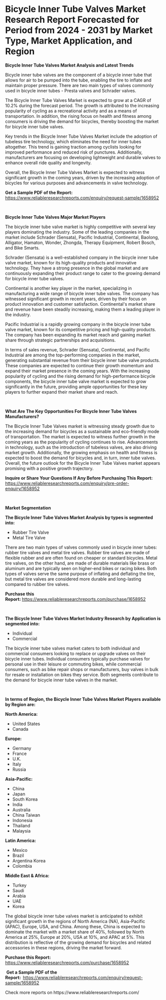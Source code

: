 <p><h1>Bicycle Inner Tube Valves Market Research Report Forecasted for Period from 2024 -  2031 by Market Type, Market Application, and Region</h1></p><p><strong>Bicycle Inner Tube Valves Market Analysis and Latest Trends</strong></p>
<p><p>Bicycle inner tube valves are the component of a bicycle inner tube that allows for air to be pumped into the tube, enabling the tire to inflate and maintain proper pressure. There are two main types of valves commonly used in bicycle inner tubes - Presta valves and Schrader valves.</p><p>The Bicycle Inner Tube Valves Market is expected to grow at a CAGR of 10.2% during the forecast period. The growth is attributed to the increasing popularity of cycling as a recreational activity and as a means of transportation. In addition, the rising focus on health and fitness among consumers is driving the demand for bicycles, thereby boosting the market for bicycle inner tube valves.</p><p>Key trends in the Bicycle Inner Tube Valves Market include the adoption of tubeless tire technology, which eliminates the need for inner tubes altogether. This trend is gaining traction among cyclists looking for improved performance and reduced risk of punctures. Additionally, manufacturers are focusing on developing lightweight and durable valves to enhance overall ride quality and longevity.</p><p>Overall, the Bicycle Inner Tube Valves Market is expected to witness significant growth in the coming years, driven by the increasing adoption of bicycles for various purposes and advancements in valve technology.</p></p>
<p><strong>Get a Sample PDF of the Report:&nbsp;</strong> <a href="https://www.reliableresearchreports.com/enquiry/request-sample/1658952">https://www.reliableresearchreports.com/enquiry/request-sample/1658952</a></p>
<p>&nbsp;</p>
<p><strong>Bicycle Inner Tube Valves Major Market Players</strong></p>
<p><p>The bicycle inner tube valve market is highly competitive with several key players dominating the industry. Some of the leading companies in the market include Schrader (Sensata), Pacific Industrial, Continental, Baolong, Alligator, Hamaton, Wonder, Zhongda, Therapy Equipment, Robert Bosch, and Bike Smarts.</p><p>Schrader (Sensata) is a well-established company in the bicycle inner tube valve market, known for its high-quality products and innovative technology. They have a strong presence in the global market and are continuously expanding their product range to cater to the growing demand for bicycle inner tube valves.</p><p>Continental is another key player in the market, specializing in manufacturing a wide range of bicycle inner tube valves. The company has witnessed significant growth in recent years, driven by their focus on product innovation and customer satisfaction. Continental's market share and revenue have been steadily increasing, making them a leading player in the industry.</p><p>Pacific Industrial is a rapidly growing company in the bicycle inner tube valve market, known for its competitive pricing and high-quality products. The company has been expanding its market reach and gaining market share through strategic partnerships and acquisitions.</p><p>In terms of sales revenue, Schrader (Sensata), Continental, and Pacific Industrial are among the top-performing companies in the market, generating substantial revenue from their bicycle inner tube valve products. These companies are expected to continue their growth momentum and expand their market presence in the coming years. With the increasing popularity of cycling and the rising demand for high-performance bicycle components, the bicycle inner tube valve market is expected to grow significantly in the future, providing ample opportunities for these key players to further expand their market share and reach.</p></p>
<p>&nbsp;</p>
<p><strong>What Are The Key Opportunities For Bicycle Inner Tube Valves Manufacturers?</strong></p>
<p><p>The Bicycle Inner Tube Valves market is witnessing steady growth due to the increasing demand for bicycles as a sustainable and eco-friendly mode of transportation. The market is expected to witness further growth in the coming years as the popularity of cycling continues to rise. Advancements in technology, such as the introduction of tubeless valves, are also driving market growth. Additionally, the growing emphasis on health and fitness is expected to boost the demand for bicycles and, in turn, inner tube valves. Overall, the future outlook for the Bicycle Inner Tube Valves market appears promising with a positive growth trajectory.</p></p>
<p><strong>Inquire or Share Your Questions If Any Before Purchasing This Report:</strong> <a href="https://www.reliableresearchreports.com/enquiry/pre-order-enquiry/1658952">https://www.reliableresearchreports.com/enquiry/pre-order-enquiry/1658952</a></p>
<p>&nbsp;</p>
<p><strong>Market Segmentation</strong></p>
<p><strong>The Bicycle Inner Tube Valves Market Analysis by types is segmented into:</strong></p>
<p><ul><li>Rubber Tire Valve</li><li>Metal Tire Valve</li></ul></p>
<p><p>There are two main types of valves commonly used in bicycle inner tubes: rubber tire valves and metal tire valves. Rubber tire valves are made of flexible rubber and are often found on cheaper or standard bicycles. Metal tire valves, on the other hand, are made of durable materials like brass or aluminum and are typically seen on higher-end bikes or racing bikes. Both types of valves serve the same purpose of inflating and deflating the tire, but metal tire valves are considered more durable and long-lasting compared to rubber tire valves.</p></p>
<p><strong>Purchase this Report:&nbsp;</strong><a href="https://www.reliableresearchreports.com/purchase/1658952">https://www.reliableresearchreports.com/purchase/1658952</a></p>
<p>&nbsp;</p>
<p><strong>The Bicycle Inner Tube Valves Market Industry Research by Application is segmented into:</strong></p>
<p><ul><li>Individual</li><li>Commercial</li></ul></p>
<p><p>The bicycle inner tube valves market caters to both individual and commercial consumers looking to replace or upgrade valves on their bicycle inner tubes. Individual consumers typically purchase valves for personal use in their leisure or commuting bikes, while commercial consumers, such as bike repair shops or manufacturers, buy valves in bulk for resale or installation on bikes they service. Both segments contribute to the demand for bicycle inner tube valves in the market.</p></p>
<p>&nbsp;</p>
<p><strong>In terms of Region, the Bicycle Inner Tube Valves Market Players available by Region are:</strong></p>
<p>
    <p> <strong> North America: </strong>
        <ul>
            <li>United States</li>
            <li>Canada</li>
        </ul>
        </p> 
    <p> <strong> Europe: </strong>
        <ul>
            <li>Germany</li>
            <li>France</li>
            <li>U.K.</li>
            <li>Italy</li>
            <li>Russia</li>
        </ul>
        </p> 
    <p> <strong> Asia-Pacific: </strong>
        <ul>
            <li>China</li>
            <li>Japan</li>
            <li>South Korea</li>
            <li>India</li>
            <li>Australia</li>
            <li>China Taiwan</li>
            <li>Indonesia</li>
            <li>Thailand</li>
            <li>Malaysia</li>
        </ul>
        </p> 
    <p> <strong> Latin America: </strong>
        <ul>
            <li>Mexico</li>
            <li>Brazil</li>
            <li>Argentina Korea</li>
            <li>Colombia</li>
        </ul>
        </p> 
    <p> <strong> Middle East & Africa: </strong>
        <ul>
            <li>Turkey</li>
            <li>Saudi</li>
            <li>Arabia</li>
            <li>UAE</li>
            <li>Korea</li>
        </ul>
    </p>
    </p>
<p><p>The global bicycle inner tube valves market is anticipated to exhibit significant growth in the regions of North America (NA), Asia-Pacific (APAC), Europe, USA, and China. Among these, China is expected to dominate the market with a market share of 40%, followed by North America at 25%, Europe at 20%, USA at 10%, and APAC at 5%. This distribution is reflective of the growing demand for bicycles and related accessories in these regions, driving the market forward.</p></p>
<p><strong>Purchase this Report: </strong><a href="https://www.reliableresearchreports.com/purchase/1658952">https://www.reliableresearchreports.com/purchase/1658952</a></p>
<p>&nbsp;<strong>Get a Sample PDF of the Report:&nbsp;&nbsp;</strong><a href="https://www.reliableresearchreports.com/enquiry/request-sample/1658952">https://www.reliableresearchreports.com/enquiry/request-sample/1658952</a></p>
<p><strong></strong></p>
<p>Check more reports on https://www.reliableresearchreports.com/</p>